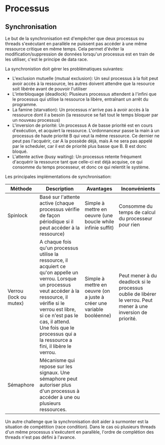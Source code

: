 # Processus

## Synchronisation

Le but de la synchronisation est d'empêcher que deux processus ou threads s'exécutant en parallèle ne puissent pas accéder à une même ressource critique en même temps.
Cela permet d'éviter la modification/suppression de données lorsqu'un processus est en train de les utiliser, c'est le principe de data race.



La synchronistion doit gérer les problématiques suivantes:

- L'exclusion mutuelle (mutual exclusion): Un seul processus à la foit peut avoir accès à la ressource, les autres doivent attendre que la resource soit libérée avant de pouvoir l'utiliser
- L'interbloquage (deadlock): Plusieurs processus attendent à l'infini que le processus qui utilise la ressource la libère, entraînant un arrêt du programme.
- La famine (starvation): Un processus n'arrive pas à avoir accès à la ressource dont il a besoin (la ressource se fait tout le temps bloquer par un nouveau processus)
- L'inversion de priorité: Un processus A de basse priorité est en cours d'exécution, et acquiert la ressource. L'ordonnanceur passe la main à un processus de haute priorité B qui veut la même ressource.  Ce dernier ne peut pas l'acquérir, car A la possède déjà, mais A ne sera pas appelé par le scheduler, car il est de priorité plus basse que B. B est donc bloqué.
- L'attente active (busy waiting): Un processus retente fréqument d'acquérir la ressource tant que celle-ci est déjà acquise, ce qui consomme du temps processeur, et donc ce qui relentit le système.

 Les principales implémentations de synchronisation:

| Méthode                | Description                                                                                                                                                                                                                                                                                   | Avantages                                                             | Inconvénients                                                                                                 |
|------------------------|-----------------------------------------------------------------------------------------------------------------------------------------------------------------------------------------------------------------------------------------------------------------------------------------------|-----------------------------------------------------------------------|---------------------------------------------------------------------------------------------------------------|
| Spinlock               | Basé sur l'attente active (chaque processus vérifie de façon périodique si il peut accéder à la ressource)                                                                                                                                                                                    | Simple à mettre en oeuvre (une boucle while infinie suffit)           | Consomme du temps de calcul du processeur pour rien                                                           |
| Verrou (lock ou mutex) | A chaque fois qu'un processus utilise la ressource, il acquiert ce qu'on appelle un verrou. Lorsque un processus veut accéder à la ressource, il vérifie si le verrou est libre, si ce n'est pas le cas, il attend. Une fois que le processus qui a la ressource a fini, il libère le verrou. | Simple à mettre en oeuvre (on a juste à créer une variable booléenne) | Peut mener à du deadlock si le processus oublie de libérer le verrou. Peut mener à une inversion de priorité. |
| Sémaphore              | Mécanisme qui repose sur les signaux. Une sémaphore peut autoriser plus d'un processus à accéder à une ou plusieurs ressources.                                                                                   |                                                                       |                                                                                                               |
 
Un autre challenge que la synchronisation doit aider à surmonter est la situation de compétition (race condition).
Dans le cas où plusieurs threads d'un même processus s'exécutent en parallèle, l'ordre de complétion des threads n'est pas défini à l'avance.
